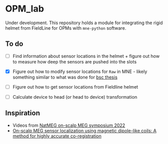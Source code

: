 # OPM_lab
Under development. This repository holds a module for integrating the rigid helmet from FieldLine for OPMs with `mne-python` software.

## To do
- [ ] Find information about sensor locations in the helmet + figure out how to measure how deep the sensors are pushed into the slots
- [X] Figure out how to modify sensor locations for `Raw` in MNE - likely something similar to what was done for [bsc thesis](https://github.com/laurabpaulsen/decodingMEG/blob/main/source_reconstruction/epochs_2_source_space.py)
- [ ] Figure out how to get sensor locations from Fieldline helmet
- [ ] Calculate device to head (or head to device) transformation


## Inspiration
* Videos from [NatMEG on-scalp MEG symposium 2022](https://natmeg.se/activities/on-scalp-meg-symposium-2022.html)
* [On-scalp MEG sensor localization using magnetic dipole-like coils: A method
for highly accurate co-registration](https://www.sciencedirect.com/science/article/pii/S1053811920301737)